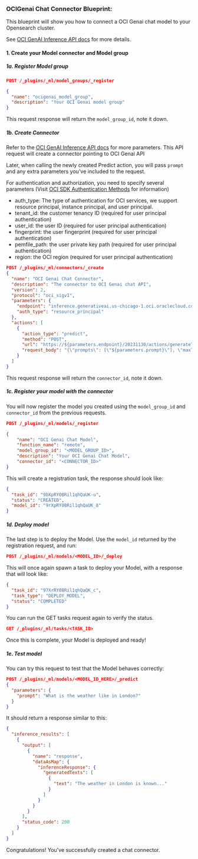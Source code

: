 ### OCIGenai Chat Connector Blueprint:

This blueprint will show you how to connect a OCI Genai chat model to your Opensearch cluster.

See [OCI GenAI Inference API docs](https://docs.public.oneportal.content.oci.oraclecloud.com/en-us/iaas/api/#/en/generative-ai-inference/20231130/) for more details.

#### 1. Create your Model connector and Model group

##### 1a. Register Model group

```json
POST /_plugins/_ml/model_groups/_register

{
  "name": "ocigenai_model_group",
  "description": "Your OCI Genai model group"
}
```

This request response will return the `model_group_id`, note it down.

##### 1b. Create Connector

Refer to the [OCI GenAI Inference API docs](https://docs.public.oneportal.content.oci.oraclecloud.com/en-us/iaas/api/#/en/generative-ai-inference/20231130/) for more parameters. This API request will create a connector pointing to OCI Genai API

Later, when calling the newly created Predict action, you will pass `prompt` and any extra parameters you've included to the request.

For authentication and authorization, you need to specify several parameters (Visit [OCI SDK Authentication Methods](https://docs.public.oneportal.content.oci.oraclecloud.com/en-us/iaas/Content/API/Concepts/sdk_authentication_methods.htm) for information)
- auth_type: The type of authentication for OCI services, we support resource principal, instance principal, and user principal. 
- tenant_id: the customer tenancy ID (required for user principal authentication)
- user_id: the user ID (required for user principal authentication)
- fingerprint: the user fingerprint (required for user principal authentication)
- pemfile_path: the user private key path (required for user principal authentication)
- region: the OCI region (required for user principal authentication)

```json
POST /_plugins/_ml/connectors/_create
{
  "name": "OCI Genai Chat Connector",
  "description": "The connector to OCI Genai chat API",
  "version": 2,
  "protocol": "oci_sigv1",
  "parameters": {
    "endpoint": "inference.generativeai.us-chicago-1.oci.oraclecloud.com/",
    "auth_type": "resource_principal"
  },
  "actions": [
    {
      "action_type": "predict",
      "method": "POST",
      "url": "https://${parameters.endpoint}/20231130/actions/generateText",
      "request_body": "{\"prompts\": [\"${parameters.prompt}\"], \"maxTokens\": 300, \"temperature\": 1, \"frequencyPenalty\": 0, \"presencePenalty\": 0, \"topP\": 0.75, \"topK\": 0, \"compartmentId\": \"ocid1.compartment.oc1..aaaaaaaadhycphouqp6xuxrvjoq7czfv44o2r5aoz53g3bw6temcu432t76a\", \"returnLikelihoods\": \"NONE\", \"isStpromptream\": false, \"stopSequences\": [], \"servingMode\": { \"modelId\": \"cohere.command\", \"servingType\": \"ON_DEMAND\" } }"
    }
  ]
}
```

This request response will return the `connector_id`, note it down.

##### 1c. Register your model with the connector

You will now register the model you created using the `model_group_id` and `connector_id` from the previous requests.

```json
POST /_plugins/_ml/models/_register

{
    "name": "OCI Genai Chat Model",
    "function_name": "remote",
    "model_group_id": "<MODEL_GROUP_ID>",
    "description": "Your OCI Genai Chat Model",
    "connector_id": "<CONNECTOR_ID>"
}
```

This will create a registration task, the response should look like:

```json
{
  "task_id": "9bXpRY0BRil1qhQaUK-u",
  "status": "CREATED",
  "model_id": "9rXpRY0BRil1qhQaUK_8"
}
```

##### 1d. Deploy model

The last step is to deploy the Model. Use the `model_id` returned by the registration request, and run:

```json
POST /_plugins/_ml/models/<MODEL_ID>/_deploy
```

This will once again spawn a task to deploy your Model, with a response that will look like:

```json
{
  "task_id": "97XrRY0BRil1qhQaQK_c",
  "task_type": "DEPLOY_MODEL",
  "status": "COMPLETED"
}
```

You can run the GET tasks request again to verify the status.

```json
GET /_plugins/_ml/tasks/<TASK_ID>
```

Once this is complete, your Model is deployed and ready!

##### 1e. Test model

You can try this request to test that the Model behaves correctly:

```json
POST /_plugins/_ml/models/<MODEL_ID_HERE>/_predict
{
  "parameters": {
    "prompt": "What is the weather like in London?"
  }
}
```

It should return a response similar to this:

```json
{
  "inference_results": [
    {
      "output": [
        {
          "name": "response",
          "dataAsMap": {
            "inferenceResponse": {
              "generatedTexts": [
                {
                  "text": "The weather in London is known..."
                }
              ]
            }
          }
        }
      ],
      "status_code": 200
    }
  ]
}
```

Congratulations! You've successfully created a chat connector.
